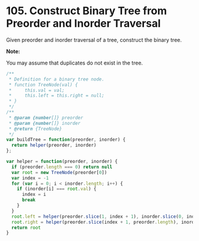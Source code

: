 # 105. Construct Binary Tree from Preorder and Inorder Traversal

Given preorder and inorder traversal of a tree, construct the binary tree.

**Note:**

You may assume that duplicates do not exist in the tree.

```javascript
/**
 * Definition for a binary tree node.
 * function TreeNode(val) {
 *     this.val = val;
 *     this.left = this.right = null;
 * }
 */
/**
 * @param {number[]} preorder
 * @param {number[]} inorder
 * @return {TreeNode}
 */
var buildTree = function(preorder, inorder) {
  return helper(preorder, inorder)
};

var helper = function(preorder, inorder) {
  if (preorder.length === 0) return null
  var root = new TreeNode(preorder[0])
  var index = -1
  for (var i = 0; i < inorder.length; i++) {
    if (inorder[i] === root.val) {
      index = i
      break
    }
  }
  root.left = helper(preorder.slice(1, index + 1), inorder.slice(0, index))
  root.right = helper(preorder.slice(index + 1, preorder.length), inorder.slice(index + 1, inorder.length))
  return root
}
```
